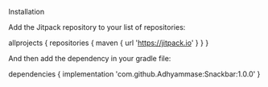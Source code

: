 Installation


Add the Jitpack repository to your list of repositories:

allprojects {
    repositories {
        maven { url 'https://jitpack.io' }
    }
}


And then add the dependency in your gradle file:

dependencies {
    implementation 'com.github.Adhyammase:Snackbar:1.0.0'
}
